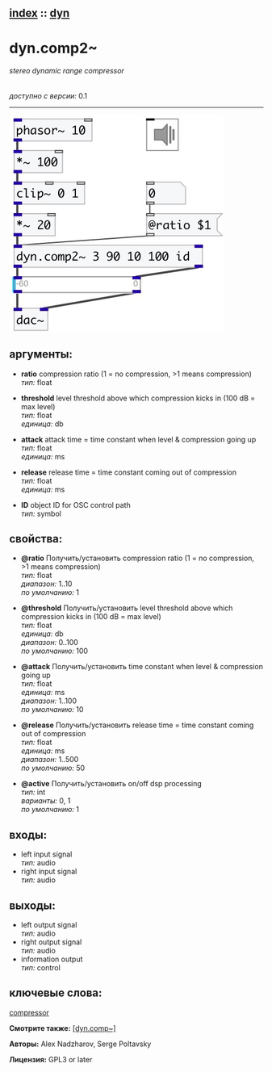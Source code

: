 [index](index.html) :: [dyn](category_dyn.html)
---

# dyn.comp2~

###### stereo dynamic range compressor

*доступно с версии:* 0.1

---




[![example](../examples/img/dyn.comp2~.jpg)](../examples/pd/dyn.comp2~.pd)



## аргументы:

* **ratio**
compression ratio (1 = no compression, &gt;1 means compression)<br>
_тип:_ float<br>

* **threshold**
level threshold above which compression kicks in (100 dB = max level)<br>
_тип:_ float<br>
_единица:_ db<br>

* **attack**
attack time = time constant when level &amp; compression going up<br>
_тип:_ float<br>
_единица:_ ms<br>

* **release**
release time = time constant coming out of compression<br>
_тип:_ float<br>
_единица:_ ms<br>

* **ID**
object ID for OSC control path<br>
_тип:_ symbol<br>





## свойства:

* **@ratio** 
Получить/установить compression ratio (1 = no compression, &gt;1 means compression)<br>
_тип:_ float<br>
_диапазон:_ 1..10<br>
_по умолчанию:_ 1<br>

* **@threshold** 
Получить/установить level threshold above which compression kicks in (100 dB = max level)<br>
_тип:_ float<br>
_единица:_ db<br>
_диапазон:_ 0..100<br>
_по умолчанию:_ 100<br>

* **@attack** 
Получить/установить time constant when level &amp; compression going up<br>
_тип:_ float<br>
_единица:_ ms<br>
_диапазон:_ 1..100<br>
_по умолчанию:_ 10<br>

* **@release** 
Получить/установить release time = time constant coming out of compression<br>
_тип:_ float<br>
_единица:_ ms<br>
_диапазон:_ 1..500<br>
_по умолчанию:_ 50<br>

* **@active** 
Получить/установить on/off dsp processing<br>
_тип:_ int<br>
_варианты:_ 0, 1<br>
_по умолчанию:_ 1<br>



## входы:

* left input signal<br>
_тип:_ audio
* right input signal<br>
_тип:_ audio



## выходы:

* left output signal<br>
_тип:_ audio
* right output signal<br>
_тип:_ audio
* information output<br>
_тип:_ control



## ключевые слова:

[compressor](keywords/compressor.html)



**Смотрите также:**
[\[dyn.comp~\]](dyn.comp~.html)




**Авторы:** Alex Nadzharov, Serge Poltavsky




**Лицензия:** GPL3 or later





